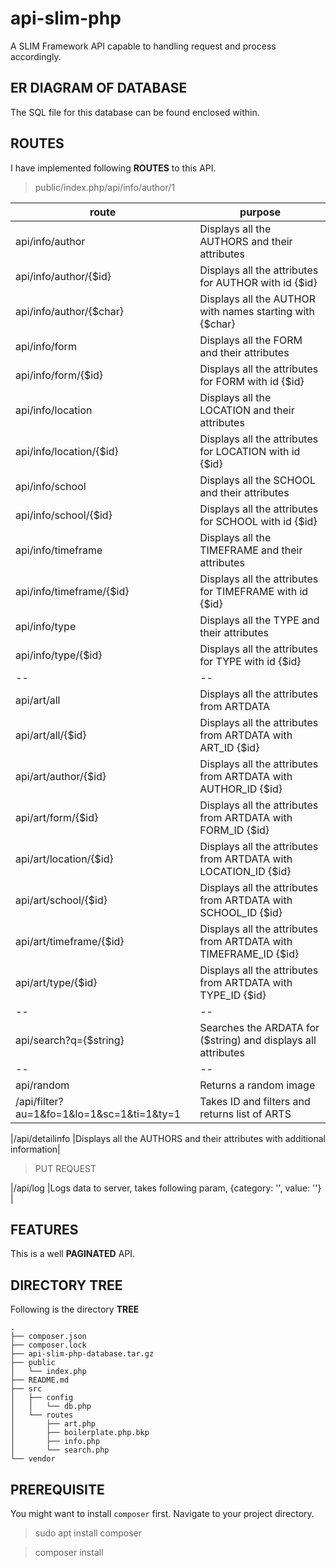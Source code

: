 # api-slim-php

A SLIM Framework API capable to handling request and process accordingly.

## ER DIAGRAM OF DATABASE

The SQL file for this database can be found enclosed within.

## ROUTES
I have implemented following 	**ROUTES** to this API.

> public/index.php/api/info/author/1

|route|purpose|
|--|--|
|api/info/author			|Displays all the AUTHORS and their attributes  |
|api/info/author/{$id}		|Displays all the attributes for AUTHOR with id {$id}  |
|api/info/author/{$char}    |Displays all the AUTHOR with names starting with {$char}  |
|api/info/form				|Displays all the FORM and their attributes  |
|api/info/form/{$id}		|Displays all the attributes for FORM with id {$id}    	|
|api/info/location			|Displays all the LOCATION and their attributes  |
|api/info/location/{$id}	|Displays all the attributes for LOCATION with id {$id}    |
|api/info/school			|Displays all the SCHOOL and their attributes  |
|api/info/school/{$id}		|Displays all the attributes for SCHOOL with id {$id}    |
|api/info/timeframe			|Displays all the TIMEFRAME and their attributes  |
|api/info/timeframe/{$id}	|Displays all the attributes for TIMEFRAME with id {$id}    |
|api/info/type				|Displays all the TYPE and their attributes  |
|api/info/type/{$id}		|Displays all the attributes for TYPE with id {$id}    |
|--|--  |
|api/art/all				|Displays all the attributes from ARTDATA   |
|api/art/all/{$id}			|Displays all the attributes from ARTDATA with ART_ID {$id}  |
|api/art/author/{$id}		|Displays all the attributes from ARTDATA with AUTHOR_ID {$id} |
|api/art/form/{$id}			|Displays all the attributes from ARTDATA with FORM_ID {$id}    	|
|api/art/location/{$id}		|Displays all the attributes from ARTDATA with LOCATION_ID {$id}  |
|api/art/school/{$id}		|Displays all the attributes from ARTDATA with SCHOOL_ID {$id}   |
|api/art/timeframe/{$id}	|Displays all the attributes from ARTDATA with TIMEFRAME_ID {$id}  |
|api/art/type/{$id}			|Displays all the attributes from ARTDATA with TYPE_ID {$id}    |
|--|--  |
|api/search?q={$string}     |Searches the ARDATA for ($string) and displays all attributes  |
|--|--  |
|api/random                 |Returns a random image  |
|/api/filter?au=1&fo=1&lo=1&sc=1&ti=1&ty=1              |Takes ID and filters  and returns list of ARTS |

|/api/detailinfo            |Displays all the AUTHORS and their attributes with additional information|

>PUT REQUEST

|/api/log                   |Logs data to server, takes following param, {category: '', value: ''}  |



## FEATURES

This is a well **PAGINATED** API.
 
## DIRECTORY TREE
 
Following is the directory **TREE**

    .
    ├── composer.json
    ├── composer.lock
    ├── api-slim-php-database.tar.gz
    ├── public
    │   └── index.php
    ├── README.md
    ├── src
    │   ├── config
    │   │   └── db.php
    │   └── routes
    │       ├── art.php
    │       ├── boilerplate.php.bkp
    │       ├── info.php
    │       └── search.php
    └── vendor

## PREREQUISITE

You might want to install `composer` first.
Navigate to your project directory.

> sudo apt install composer

> composer install